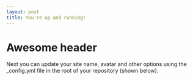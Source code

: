 ```yaml
---
layout: post
title: You're up and running!
---
```


# Awesome header

Next you can update your site name, avatar and other options using the _config.yml file in the root of your repository (shown below).
